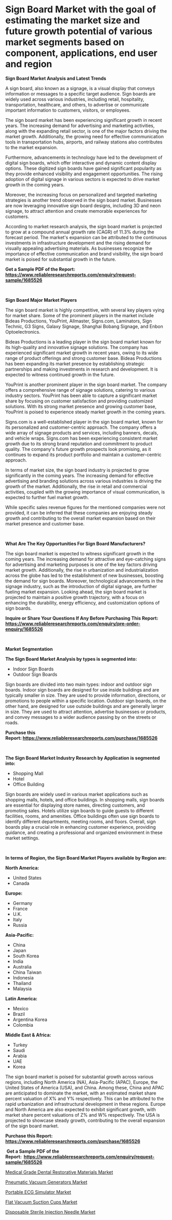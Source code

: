 <p><h1>Sign Board Market with the goal of estimating the market size and future growth potential of various market segments based on component, applications, end user and region</h1></p><p><strong>Sign Board Market Analysis and Latest Trends</strong></p>
<p><p>A sign board, also known as a signage, is a visual display that conveys information or messages to a specific target audience. Sign boards are widely used across various industries, including retail, hospitality, transportation, healthcare, and others, to advertise or communicate important information to customers, visitors, or employees.</p><p>The sign board market has been experiencing significant growth in recent years. The increasing demand for advertising and marketing activities, along with the expanding retail sector, is one of the major factors driving the market growth. Additionally, the growing need for effective communication tools in transportation hubs, airports, and railway stations also contributes to the market expansion.</p><p>Furthermore, advancements in technology have led to the development of digital sign boards, which offer interactive and dynamic content display options. These digitized sign boards have gained significant popularity as they provide enhanced visibility and engagement opportunities. The rising adoption of digital signage in various sectors is expected to drive market growth in the coming years.</p><p>Moreover, the increasing focus on personalized and targeted marketing strategies is another trend observed in the sign board market. Businesses are now leveraging innovative sign board designs, including 3D and neon signage, to attract attention and create memorable experiences for customers.</p><p>According to market research analysis, the sign board market is projected to grow at a compound annual growth rate (CAGR) of 11.3% during the forecast period. The market's expansion can be attributed to the continuous investments in infrastructure development and the rising demand for visually appealing advertising materials. As businesses recognize the importance of effective communication and brand visibility, the sign board market is poised for substantial growth in the future.</p></p>
<p><strong>Get a Sample PDF of the Report:&nbsp; <a href="https://www.reliableresearchreports.com/enquiry/request-sample/1685526">https://www.reliableresearchreports.com/enquiry/request-sample/1685526</a></strong></p>
<p>&nbsp;</p>
<p><strong>Sign Board Major Market Players</strong></p>
<p><p>The sign board market is highly competitive, with several key players vying for market share. Some of the prominent players in the market include Bideas Productions, YouPrint, Allmaster, Signs.com, Laminators, Sign Technic, G3 Signs, Galaxy Signage, Shanghai Bobang Signage, and Enbon Optoelectronics.</p><p>Bideas Productions is a leading player in the sign board market known for its high-quality and innovative signage solutions. The company has experienced significant market growth in recent years, owing to its wide range of product offerings and strong customer base. Bideas Productions has been expanding its market presence by establishing strategic partnerships and making investments in research and development. It is expected to witness continued growth in the future.</p><p>YouPrint is another prominent player in the sign board market. The company offers a comprehensive range of signage solutions, catering to various industry sectors. YouPrint has been able to capture a significant market share by focusing on customer satisfaction and providing customized solutions. With its strong market presence and growing customer base, YouPrint is poised to experience steady market growth in the coming years.</p><p>Signs.com is a well-established player in the sign board market, known for its personalized and customer-centric approach. The company offers a wide array of signage products and services, including banners, decals, and vehicle wraps. Signs.com has been experiencing consistent market growth due to its strong brand reputation and commitment to product quality. The company's future growth prospects look promising, as it continues to expand its product portfolio and maintain a customer-centric approach.</p><p>In terms of market size, the sign board industry is projected to grow significantly in the coming years. The increasing demand for effective advertising and branding solutions across various industries is driving the growth of the market. Additionally, the rise in retail and commercial activities, coupled with the growing importance of visual communication, is expected to further fuel market growth.</p><p>While specific sales revenue figures for the mentioned companies were not provided, it can be inferred that these companies are enjoying steady growth and contributing to the overall market expansion based on their market presence and customer base.</p></p>
<p>&nbsp;</p>
<p><strong>What Are The Key Opportunities For Sign Board Manufacturers?</strong></p>
<p><p>The sign board market is expected to witness significant growth in the coming years. The increasing demand for attractive and eye-catching signs for advertising and marketing purposes is one of the key factors driving market growth. Additionally, the rise in urbanization and industrialization across the globe has led to the establishment of new businesses, boosting the demand for sign boards. Moreover, technological advancements in the signage industry, such as the introduction of digital signage, are further fueling market expansion. Looking ahead, the sign board market is projected to maintain a positive growth trajectory, with a focus on enhancing the durability, energy efficiency, and customization options of sign boards.</p></p>
<p><strong>Inquire or Share Your Questions If Any Before Purchasing This Report: <a href="https://www.reliableresearchreports.com/enquiry/pre-order-enquiry/1685526">https://www.reliableresearchreports.com/enquiry/pre-order-enquiry/1685526</a></strong></p>
<p>&nbsp;</p>
<p><strong>Market Segmentation</strong></p>
<p><strong>The Sign Board Market Analysis by types is segmented into:</strong></p>
<p><ul><li>Indoor Sign Boards</li><li>Outdoor Sign Boards</li></ul></p>
<p><p>Sign boards are divided into two main types: indoor and outdoor sign boards. Indoor sign boards are designed for use inside buildings and are typically smaller in size. They are used to provide information, directions, or promotions to people within a specific location. Outdoor sign boards, on the other hand, are designed for use outside buildings and are generally larger in size. They are used to attract attention, advertise businesses or products, and convey messages to a wider audience passing by on the streets or roads.</p></p>
<p><strong>Purchase this Report:&nbsp;<a href="https://www.reliableresearchreports.com/purchase/1685526">https://www.reliableresearchreports.com/purchase/1685526</a></strong></p>
<p>&nbsp;</p>
<p><strong>The Sign Board Market Industry Research by Application is segmented into:</strong></p>
<p><ul><li>Shopping Mall</li><li>Hotel</li><li>Office Building</li></ul></p>
<p><p>Sign boards are widely used in various market applications such as shopping malls, hotels, and office buildings. In shopping malls, sign boards are essential for displaying store names, directing customers, and promoting sales. Hotels utilize sign boards to guide guests to different facilities, rooms, and amenities. Office buildings often use sign boards to identify different departments, meeting rooms, and floors. Overall, sign boards play a crucial role in enhancing customer experience, providing guidance, and creating a professional and organized environment in these market settings.</p></p>
<p>&nbsp;</p>
<p><strong>In terms of Region, the Sign Board Market Players available by Region are:</strong></p>
<p>
    <p> <strong> North America: </strong>
        <ul>
            <li>United States</li>
            <li>Canada</li>
        </ul>
        </p> 
    <p> <strong> Europe: </strong>
        <ul>
            <li>Germany</li>
            <li>France</li>
            <li>U.K.</li>
            <li>Italy</li>
            <li>Russia</li>
        </ul>
        </p> 
    <p> <strong> Asia-Pacific: </strong>
        <ul>
            <li>China</li>
            <li>Japan</li>
            <li>South Korea</li>
            <li>India</li>
            <li>Australia</li>
            <li>China Taiwan</li>
            <li>Indonesia</li>
            <li>Thailand</li>
            <li>Malaysia</li>
        </ul>
        </p> 
    <p> <strong> Latin America: </strong>
        <ul>
            <li>Mexico</li>
            <li>Brazil</li>
            <li>Argentina Korea</li>
            <li>Colombia</li>
        </ul>
        </p> 
    <p> <strong> Middle East & Africa: </strong>
        <ul>
            <li>Turkey</li>
            <li>Saudi</li>
            <li>Arabia</li>
            <li>UAE</li>
            <li>Korea</li>
        </ul>
    </p>
    </p>
<p><p>The sign board market is poised for substantial growth across various regions, including North America (NA), Asia-Pacific (APAC), Europe, the United States of America (USA), and China. Among these, China and APAC are anticipated to dominate the market, with an estimated market share percent valuation of X% and Y% respectively. This can be attributed to the rapid urbanization and infrastructural development in these regions. Europe and North America are also expected to exhibit significant growth, with market share percent valuations of Z% and W% respectively. The USA is projected to showcase steady growth, contributing to the overall expansion of the sign board market.</p></p>
<p><strong>Purchase this Report: <a href="https://www.reliableresearchreports.com/purchase/1685526">https://www.reliableresearchreports.com/purchase/1685526</a></strong></p>
<p>&nbsp;<strong>Get a Sample PDF of the Report:&nbsp;&nbsp;<a href="https://www.reliableresearchreports.com/enquiry/request-sample/1685526">https://www.reliableresearchreports.com/enquiry/request-sample/1685526</a></strong></p>
<p><strong></strong></p>
<p><p><a href="https://medium.com/@oliviastone00/medical-grade-dental-restorative-materials-market-comprehensive-assessment-by-type-application-c69b46084cf0">Medical Grade Dental Restorative Materials Market</a></p><p><a href="https://github.com/Chiragrp26/Market-Research-Report-List-2/blob/main/pneumatic-vacuum-generators-market.md">Pneumatic Vacuum Generators Market</a></p><p><a href="https://medium.com/@oliviastone00/portable-ecg-simulator-market-trends-and-market-analysis-forecasted-for-period-2023-2030-69ae0d7b2b61">Portable ECG Simulator Market</a></p><p><a href="https://github.com/AKSHATREPORTPRIME/Market-Research-Report-List-2/blob/main/flat-vacuum-suction-cups-market.md">Flat Vacuum Suction Cups Market</a></p><p><a href="https://medium.com/@oliviastone00/disposable-sterile-injection-needle-market-analysis-and-sze-forecasted-for-period-from-2023-to-2030-3dedf6d4a83b">Disposable Sterile Injection Needle Market</a></p></p>
